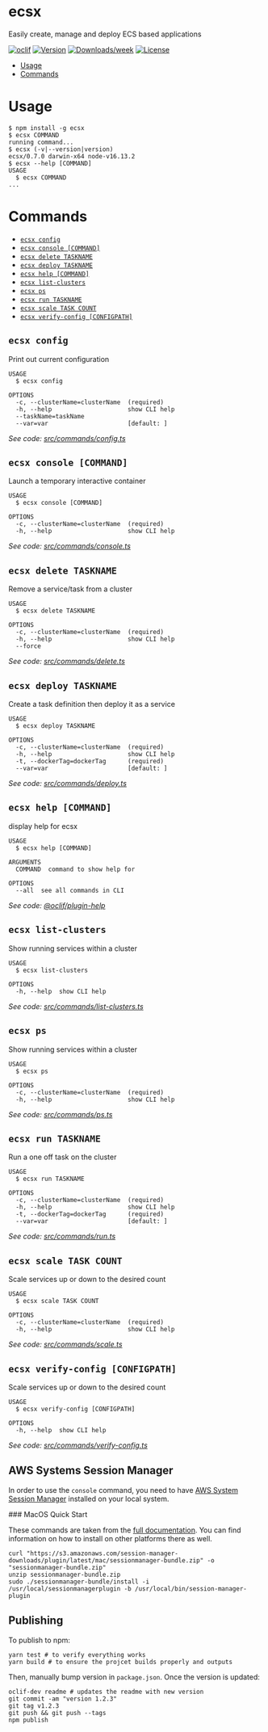 ecsx
====

Easily create, manage and deploy ECS based applications

[![oclif](https://img.shields.io/badge/cli-oclif-brightgreen.svg)](https://oclif.io)
[![Version](https://img.shields.io/npm/v/ecsx.svg)](https://npmjs.org/package/ecsx)
[![Downloads/week](https://img.shields.io/npm/dw/ecsx.svg)](https://npmjs.org/package/ecsx)
[![License](https://img.shields.io/npm/l/ecsx.svg)](https://github.com/marcqualie/ecsx/blob/master/package.json)

<!-- toc -->
* [Usage](#usage)
* [Commands](#commands)
<!-- tocstop -->
# Usage
<!-- usage -->
```sh-session
$ npm install -g ecsx
$ ecsx COMMAND
running command...
$ ecsx (-v|--version|version)
ecsx/0.7.0 darwin-x64 node-v16.13.2
$ ecsx --help [COMMAND]
USAGE
  $ ecsx COMMAND
...
```
<!-- usagestop -->
# Commands
<!-- commands -->
* [`ecsx config`](#ecsx-config)
* [`ecsx console [COMMAND]`](#ecsx-console-command)
* [`ecsx delete TASKNAME`](#ecsx-delete-taskname)
* [`ecsx deploy TASKNAME`](#ecsx-deploy-taskname)
* [`ecsx help [COMMAND]`](#ecsx-help-command)
* [`ecsx list-clusters`](#ecsx-list-clusters)
* [`ecsx ps`](#ecsx-ps)
* [`ecsx run TASKNAME`](#ecsx-run-taskname)
* [`ecsx scale TASK COUNT`](#ecsx-scale-task-count)
* [`ecsx verify-config [CONFIGPATH]`](#ecsx-verify-config-configpath)

## `ecsx config`

Print out current configuration

```
USAGE
  $ ecsx config

OPTIONS
  -c, --clusterName=clusterName  (required)
  -h, --help                     show CLI help
  --taskName=taskName
  --var=var                      [default: ]
```

_See code: [src/commands/config.ts](https://github.com/marcqualie/ecsx/blob/v0.7.0/src/commands/config.ts)_

## `ecsx console [COMMAND]`

Launch a temporary interactive container

```
USAGE
  $ ecsx console [COMMAND]

OPTIONS
  -c, --clusterName=clusterName  (required)
  -h, --help                     show CLI help
```

_See code: [src/commands/console.ts](https://github.com/marcqualie/ecsx/blob/v0.7.0/src/commands/console.ts)_

## `ecsx delete TASKNAME`

Remove a service/task from a cluster

```
USAGE
  $ ecsx delete TASKNAME

OPTIONS
  -c, --clusterName=clusterName  (required)
  -h, --help                     show CLI help
  --force
```

_See code: [src/commands/delete.ts](https://github.com/marcqualie/ecsx/blob/v0.7.0/src/commands/delete.ts)_

## `ecsx deploy TASKNAME`

Create a task definition then deploy it as a service

```
USAGE
  $ ecsx deploy TASKNAME

OPTIONS
  -c, --clusterName=clusterName  (required)
  -h, --help                     show CLI help
  -t, --dockerTag=dockerTag      (required)
  --var=var                      [default: ]
```

_See code: [src/commands/deploy.ts](https://github.com/marcqualie/ecsx/blob/v0.7.0/src/commands/deploy.ts)_

## `ecsx help [COMMAND]`

display help for ecsx

```
USAGE
  $ ecsx help [COMMAND]

ARGUMENTS
  COMMAND  command to show help for

OPTIONS
  --all  see all commands in CLI
```

_See code: [@oclif/plugin-help](https://github.com/oclif/plugin-help/blob/v3.2.3/src/commands/help.ts)_

## `ecsx list-clusters`

Show running services within a cluster

```
USAGE
  $ ecsx list-clusters

OPTIONS
  -h, --help  show CLI help
```

_See code: [src/commands/list-clusters.ts](https://github.com/marcqualie/ecsx/blob/v0.7.0/src/commands/list-clusters.ts)_

## `ecsx ps`

Show running services within a cluster

```
USAGE
  $ ecsx ps

OPTIONS
  -c, --clusterName=clusterName  (required)
  -h, --help                     show CLI help
```

_See code: [src/commands/ps.ts](https://github.com/marcqualie/ecsx/blob/v0.7.0/src/commands/ps.ts)_

## `ecsx run TASKNAME`

Run a one off task on the cluster

```
USAGE
  $ ecsx run TASKNAME

OPTIONS
  -c, --clusterName=clusterName  (required)
  -h, --help                     show CLI help
  -t, --dockerTag=dockerTag      (required)
  --var=var                      [default: ]
```

_See code: [src/commands/run.ts](https://github.com/marcqualie/ecsx/blob/v0.7.0/src/commands/run.ts)_

## `ecsx scale TASK COUNT`

Scale services up or down to the desired count

```
USAGE
  $ ecsx scale TASK COUNT

OPTIONS
  -c, --clusterName=clusterName  (required)
  -h, --help                     show CLI help
```

_See code: [src/commands/scale.ts](https://github.com/marcqualie/ecsx/blob/v0.7.0/src/commands/scale.ts)_

## `ecsx verify-config [CONFIGPATH]`

Scale services up or down to the desired count

```
USAGE
  $ ecsx verify-config [CONFIGPATH]

OPTIONS
  -h, --help  show CLI help
```

_See code: [src/commands/verify-config.ts](https://github.com/marcqualie/ecsx/blob/v0.7.0/src/commands/verify-config.ts)_
<!-- commandsstop -->



## AWS Systems Session Manager

In order to use the `console` command, you need to have [AWS System Session Manager](https://docs.aws.amazon.com/systems-manager/latest/userguide/session-manager.html) installed on your local system.


### MacOS Quick Start

These commands are taken from the [full documentation](https://docs.aws.amazon.com/systems-manager/latest/userguide/session-manager-working-with-install-plugin.html#install-plugin-macos). You can find information on how to install on other platforms there as well.

```shell
curl "https://s3.amazonaws.com/session-manager-downloads/plugin/latest/mac/sessionmanager-bundle.zip" -o "sessionmanager-bundle.zip"
unzip sessionmanager-bundle.zip
sudo ./sessionmanager-bundle/install -i /usr/local/sessionmanagerplugin -b /usr/local/bin/session-manager-plugin
```



## Publishing

To publish to npm:

```shell
yarn test # to verify everything works
yarn build # to ensure the projcet builds properly and outputs
```

Then, manually bump version in `package.json`. Once the version is updated:

```shell
oclif-dev readme # updates the readme with new version
git commit -am "version 1.2.3"
git tag v1.2.3
git push && git push --tags
npm publish
```
